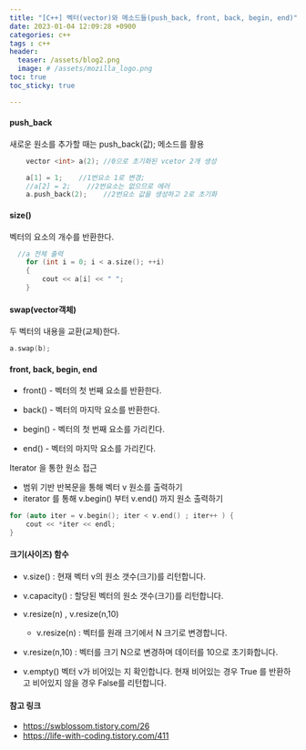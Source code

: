```yaml
---
title: "[C++] 벡터(vector)와 메소드들(push_back, front, back, begin, end)"
date: 2023-01-04 12:09:28 +0900
categories: c++
tags : c++
header:
  teaser: /assets/blog2.png
  image: # /assets/mozilla_logo.png 
toc: true  
toc_sticky: true 

---
```


#### push_back

 새로운 원소를 추가할 때는 push_back(값); 메소드를 활용

```c++
    vector <int> a(2); //0으로 초기화된 vcetor 2개 생성

    a[1] = 1;    //1번요소 1로 변경;
    //a[2] = 2;    //2번요소는 없으므로 에러
    a.push_back(2);    //2번요소 값을 생성하고 2로 초기화
```

#### size() 

벡터의 요소의 개수를 반환한다.

```c++
  //a 전체 출력 
    for (int i = 0; i < a.size(); ++i)
    {
        cout << a[i] << " ";
    }
```

#### swap(vector객체)

두 벡터의 내용을 교환(교체)한다.
```c++
a.swap(b);
```

#### front, back, begin, end

- front() - 벡터의 첫 번째 요소를 반환한다.
- back() - 벡터의 마지막 요소를 반환한다.

- begin() - 벡터의 첫 번째 요소를 가리킨다.
- end() - 벡터의 마지막 요소를 가리킨다.

Iterator 을 통한 원소 접근 

- 범위 기반 반복문을 통해 벡터 v 원소를 출력하기
- iterator 를 통해 v.begin() 부터 v.end() 까지 원소 출력하기 
```c++
for (auto iter = v.begin(); iter < v.end() ; iter++ ) {
    cout << *iter << endl;
}
```


#### 크기(사이즈) 함수

- v.size()   : 현재 벡터 v의 원소 갯수(크기)를 리턴합니다. 
- v.capacity() : 할당된 벡터의 원소 갯수(크기)를 리턴합니다. 

- v.resize(n) , v.resize(n,10)
  - v.resize(n) : 벡터를 원래 크기에서 N 크기로 변경합니다.

- v.resize(n,10) : 벡터를 크기 N으로 변경하며 데이터를 10으로 초기화합니다. 

- v.empty() 
벡터 v가 비어있는 지 확인합니다. 현재 비어있는 경우 True 를 반환하고 비어있지 않을 경우 False를 리턴합니다. 
 

#### 참고 링크

- https://swblossom.tistory.com/26
- https://life-with-coding.tistory.com/411

